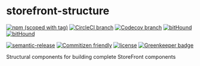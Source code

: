 # storefront-structure

[![npm (scoped with tag)](https://img.shields.io/npm/v/@storefront/structure.svg?style=flat-square)](https://www.npmjs.com/package/@storefront/structure)
[![CircleCI branch](https://img.shields.io/circleci/project/github/groupby/storefront-structure/master.svg?style=flat-square)](https://circleci.com/gh/groupby/storefront-structure/tree/master)
[![Codecov branch](https://img.shields.io/codecov/c/github/groupby/storefront-structure/master.svg?style=flat-square)](https://codecov.io/gh/groupby/storefront-structure)
[![bitHound](https://img.shields.io/bithound/code/github/groupby/storefront-structure.svg?style=flat-square)](https://www.bithound.io/github/groupby/storefront-structure)
[![bitHound](https://img.shields.io/bithound/dependencies/github/groupby/storefront-structure.svg?style=flat-square)](https://www.bithound.io/github/groupby/storefront-structure)

[![semantic-release](https://img.shields.io/badge/%20%20%F0%9F%93%A6%F0%9F%9A%80-semantic--release-e10079.svg?style=flat-square)](https://github.com/semantic-release/semantic-release)
[![Commitizen friendly](https://img.shields.io/badge/commitizen-friendly-brightgreen.svg?style=flat-square)](http://commitizen.github.io/cz-cli/)
[![license](https://img.shields.io/github/license/mashape/apistatus.svg?style=flat-square)](https://choosealicense.com/licenses/mit/)
[![Greenkeeper badge](https://badges.greenkeeper.io/groupby/storefront-structure.svg)](https://greenkeeper.io/)

Structural components for building complete StoreFront components
